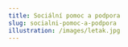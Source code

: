 ```yaml
---
title: Sociální pomoc a podpora
slug: socialni-pomoc-a-podpora
illustration: /images/letak.jpg
---
```

